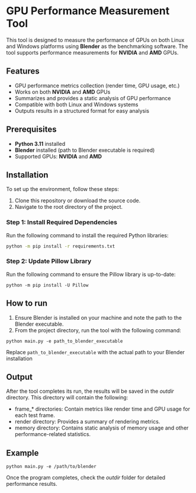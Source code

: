 # GPU Performance Measurement Tool

This tool is designed to measure the performance of GPUs on both Linux and Windows platforms using **Blender** as the benchmarking software. The tool supports performance measurements for **NVIDIA** and **AMD** GPUs.

## Features
- GPU performance metrics collection (render time, GPU usage, etc.)
- Works on both **NVIDIA** and **AMD** GPUs
- Summarizes and provides a static analysis of GPU performance
- Compatible with both Linux and Windows systems
- Outputs results in a structured format for easy analysis

## Prerequisites
- **Python 3.11** installed
- **Blender** installed (path to Blender executable is required)
- Supported GPUs: **NVIDIA** and **AMD**

## Installation

To set up the environment, follow these steps:

1. Clone this repository or download the source code.
2. Navigate to the root directory of the project.

### Step 1: Install Required Dependencies

Run the following command to install the required Python libraries:

```bash
python -m pip install -r requirements.txt
```

### Step 2: Update Pillow Library

Run the following command to ensure the Pillow library is up-to-date:

```
python -m pip install -U Pillow
```

## How to run

1. Ensure Blender is installed on your machine and note the path to the Blender executable.
2. From the project directory, run the tool with the following command:

```
python main.py -e path_to_blender_executable
```
Replace `path_to_blender_executable` with the actual path to your Blender installation

## Output

After the tool completes its run, the results will be saved in the _outdir_ directory. This directory will contain the following:

- frame_* directories: Contain metrics like render time and GPU usage for each test frame.
- render directory: Provides a summary of rendering metrics.
- memory directory: Contains static analysis of memory usage and other performance-related statistics.

## Example

```
python main.py -e /path/to/blender
```
Once the program completes, check the _outdir_ folder for detailed performance results.

